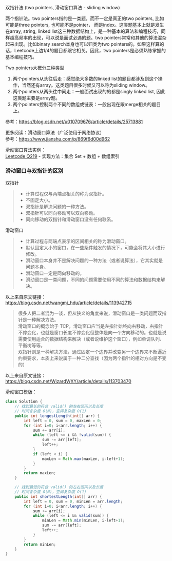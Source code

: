 双指针法 (two pointers, 滑动窗口算法 - sliding window)  
  
两个指针法。two pointers指的是一类题，而不一定是真正的two pointers, 比如可能是three pointers, 也可能不是pointer， 而是index。这类题基本上就是发生在array, string, linked list这三种数据结构上，是一种基本的算法和编程技巧，同样超高频率的出现，可以说是面试必遇的题。two pointers常常和其他的算法混杂起来出现。比如binary search本身也可以归类为two pointers的。如果这样算的话，Leetcode上边1/4的题目都跟它相关。因此，two pointers是必须熟练掌握的基本编程技巧。  
  
Two pointers大概分三种类型  
1. 两个pointers从头往后走：感觉绝大多数的linked list的题目都涉及到这个操作，当然还有array。这类题目很多时候又可以称为sliding window。
3. 两个pointers从两头往中间走：一般面试出现的的都是singly linked list, 因此这类题主要是array题。
3. 两个pointers控制两个不同的数组或链表：一般出现在跟merge相关的题目上。
  
参考：https://blog.csdn.net/u010709676/article/details/25713881  
  
更多阅读：滑动窗口算法（广泛使用于网络协议）  
参考：https://www.jianshu.com/p/869f6d00d962  
  
滑动窗口算法实例：  
[Leetcode Q219](./../Leetcode%20Practices/algorithms/easy/219%20Contains%20Duplicate%20II.java) - 实现方法：集合 Set + 数组 + 数组索引  
  
  
### 滑动窗口与双指针的区别
双指针  
> * 计算过程仅与两端点相关的称为双指针。
> * 不固定大小。
> * 双指针是解决问题的一种方法。
> * 双指针可以同向移动可以双向移动。
> * 同向移动的双指针和滑动窗口没有任何联系。

滑动窗口  
> * 计算过程与两端点表示的区间相关的称为滑动窗口。
> * 默认固定大小的窗口，在一些条件触发的情况下，可能会将其大小进行修改。
> * 滑动窗口本身并不是解决问题的一种方法（或者说算法），它其实就是问题本身。
> * 滑动窗口一定是同向移动的。
> * 滑动窗口是一类问题，不同的问题需要使用不同的算法和数据结构来解决。
  
以上来自原文链接：https://blog.csdn.net/wangmj_hdu/article/details/113942715  
  
  
> 很多人把二者混为一谈，但从狭义的角度来说，滑动窗口是一类问题而双指针是一种解决方法。  
> 滑动窗口的概念始于 TCP，滑动窗口应当是左指针始终向右移动，右指针不停变化，也就是窗口长度不停变化但整体是向一个方向移动的。也就是说需要使用适合的数据结构来解决（或者说维护这个窗口），例如单调队列、平衡树等等。  
> 双指针则是一种解决方法，通过固定一个边界并改变另一个边界来不断逼近约束要求，本质上来说属于一种二分查找（因为两个指针的相对方向是不变的）  
  
以上来自原文链接：https://blog.csdn.net/WizardWXY/article/details/113703470  
  
  
  
滑动窗口模版：   
```java
class Solution {
    // 找到最长的符合 valid() 的左右区间以及长度 
    // 时间复杂度 O(N)，空间复杂度 O(1)
    public int longestLength(int[] arr) {
        int left = 0, sum = 0, maxLen = 0;
        for (int i=0; i<arr.length; i++) {
            sum += arr[i];
            while (left <= i && !valid(sum)) {
                sum -= arr[left];
                left++;
            }
            if (left < i) {
                maxLen = Math.max(maxLen, i-left+1);
            }
        }
        return maxLen;
    }

    // 找到最短的符合 valid() 的左右区间以及长度
    // 时间复杂度 O(N)，空间复杂度 O(1)
    public int shortestLength(int[] arr) {
        int left = 0, sum = 0, minLen = arr.length;
        for (int i=0; i<arr.length; i++) {
            sum += arr[i];
            while (left <= i && valid(sum)) {
                minLen = Math.min(minLen, i-left+1);
                sum -= arr[left];
                left++;
            }
        }
        return minLen;
    }
}
```  
